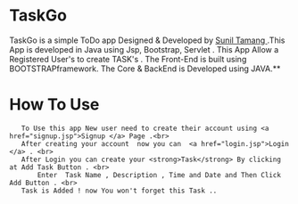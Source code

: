 # TaskGo
		
		
TaskGo is a simple  ToDo app Designed & Developed by <a href="https://github.com/sunil-tamang">Sunil Tamang </a>.This App is developed in  Java   using Jsp, Bootstrap, Servlet . This App Allow a Registered User's to create  TASK's . The Front-End is built using BOOTSTRAPframework. The Core & BackEnd is Developed using JAVA.**
 	
    

# How To Use <br>


	   To Use this app New user need to create their account using <a href="signup.jsp">Signup </a> Page .<br>
 	   After creating your account  now you can  <a href="login.jsp">Login </a> . <br>
 	   After Login you can create your <strong>Task</strong> By clicking at Add Task Button . <br>
           Enter  Task Name , Description , Time and Date and Then Click Add Button . <br>
 	   Task is Added ! now You won't forget this Task ..
	
 					
